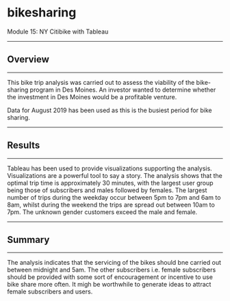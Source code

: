 # bikesharing

Module 15: NY Citibike with Tableau
___
 
## Overview
___

This bike trip analysis was carried out to assess the viability of the bike-sharing program in Des Moines. An investor wanted to determine whether the investment in Des Moines would be a profitable venture.
 
Data for August 2019 has been used as this is the busiest period for bike sharing. 
___

## Results
___

Tableau has been used to provide visualizations supporting the analysis. Visualizations are a powerful tool to say a story. The analysis shows that the optimal trip time is approximately 30 minutes, with the largest user group being those of subscribers and males followed by females. The largest number of trips during the weekday occur between 5pm to 7pm and 6am to 8am, whilst during the weekend the trips are spread out between 10am to 7pm. The unknown gender customers exceed the male and female.

___

## Summary
___

The analysis indicates that the servicing of the bikes should bne carried out between midnight and 5am. The other subscribers i.e. female subscribers should be provided with some sort of encouragement or incentive to use bike share more often. It migh be worthwhile to generate ideas to attract female subscribers and users. 

